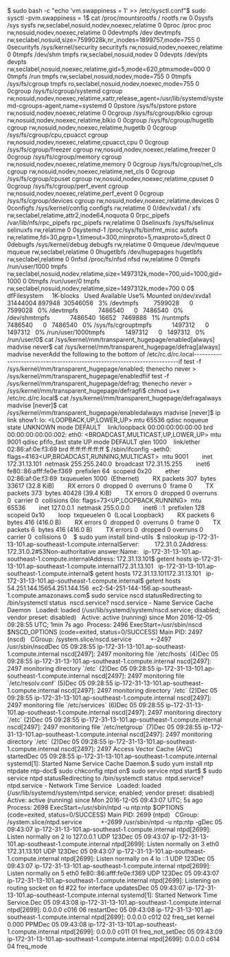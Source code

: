 $ sudo bash -c "echo 'vm.swappiness = 1' >> /etc/sysctl.conf"$ sudo sysctl -pvm.swappiness = 1$ cat /proc/mountsrootfs / rootfs rw 0 0sysfs /sys sysfs rw,seclabel,nosuid,nodev,noexec,relatime 0 0proc /proc proc rw,nosuid,nodev,noexec,relatime 0 0devtmpfs /dev devtmpfs rw,seclabel,nosuid,size=7599028k,nr_inodes=1899757,mode=755 0 0securityfs /sys/kernel/security securityfs rw,nosuid,nodev,noexec,relatime 0 0tmpfs /dev/shm tmpfs rw,seclabel,nosuid,nodev 0 0devpts /dev/pts devpts rw,seclabel,nosuid,noexec,relatime,gid=5,mode=620,ptmxmode=000 0 0tmpfs /run tmpfs rw,seclabel,nosuid,nodev,mode=755 0 0tmpfs /sys/fs/cgroup tmpfs ro,seclabel,nosuid,nodev,noexec,mode=755 0 0cgroup /sys/fs/cgroup/systemd cgroup rw,nosuid,nodev,noexec,relatime,xattr,release_agent=/usr/lib/systemd/systemd-cgroups-agent,name=systemd 0 0pstore /sys/fs/pstore pstore rw,nosuid,nodev,noexec,relatime 0 0cgroup /sys/fs/cgroup/blkio cgroup rw,nosuid,nodev,noexec,relatime,blkio 0 0cgroup /sys/fs/cgroup/hugetlb cgroup rw,nosuid,nodev,noexec,relatime,hugetlb 0 0cgroup /sys/fs/cgroup/cpu,cpuacct cgroup rw,nosuid,nodev,noexec,relatime,cpuacct,cpu 0 0cgroup /sys/fs/cgroup/freezer cgroup rw,nosuid,nodev,noexec,relatime,freezer 0 0cgroup /sys/fs/cgroup/memory cgroup rw,nosuid,nodev,noexec,relatime,memory 0 0cgroup /sys/fs/cgroup/net_cls cgroup rw,nosuid,nodev,noexec,relatime,net_cls 0 0cgroup /sys/fs/cgroup/cpuset cgroup rw,nosuid,nodev,noexec,relatime,cpuset 0 0cgroup /sys/fs/cgroup/perf_event cgroup rw,nosuid,nodev,noexec,relatime,perf_event 0 0cgroup /sys/fs/cgroup/devices cgroup rw,nosuid,nodev,noexec,relatime,devices 0 0configfs /sys/kernel/config configfs rw,relatime 0 0/dev/xvda1 / xfs rw,seclabel,relatime,attr2,inode64,noquota 0 0rpc_pipefs /var/lib/nfs/rpc_pipefs rpc_pipefs rw,relatime 0 0selinuxfs /sys/fs/selinux selinuxfs rw,relatime 0 0systemd-1 /proc/sys/fs/binfmt_misc autofs rw,relatime,fd=30,pgrp=1,timeout=300,minproto=5,maxproto=5,direct 0 0debugfs /sys/kernel/debug debugfs rw,relatime 0 0mqueue /dev/mqueue mqueue rw,seclabel,relatime 0 0hugetlbfs /dev/hugepages hugetlbfs rw,seclabel,relatime 0 0nfsd /proc/fs/nfsd nfsd rw,relatime 0 0tmpfs /run/user/1000 tmpfs rw,seclabel,nosuid,nodev,relatime,size=1497312k,mode=700,uid=1000,gid=1000 0 0tmpfs /run/user/0 tmpfs rw,seclabel,nosuid,nodev,relatime,size=1497312k,mode=700 0 0$ dfFilesystem     1K-blocks   Used Available Use% Mounted on/dev/xvda1      31444004 897948  30546056   3% /devtmpfs         7599028      0   7599028   0% /devtmpfs            7486540      0   7486540   0% /dev/shmtmpfs            7486540  16652   7469888   1% /runtmpfs            7486540      0   7486540   0% /sys/fs/cgrouptmpfs            1497312      0   1497312   0% /run/user/1000tmpfs            1497312      0   1497312   0% /run/user/0$ cat /sys/kernel/mm/transparent_hugepage/enabled[always] madvise never$ cat /sys/kernel/mm/transparent_hugepage/defrag[always] madvise neverAdd the following to the bottom of /etc/rc.d/rc.local------------------------------------------------------------------------if test -f /sys/kernel/mm/transparent_hugepage/enabled; thenecho never > /sys/kernel/mm/transparent_hugepage/enabledfiif test -f /sys/kernel/mm/transparent_hugepage/defrag; thenecho never > /sys/kernel/mm/transparent_hugepage/defragfi$ chmod u+x /etc/rc.d/rc.local$ cat /sys/kernel/mm/transparent_hugepage/defragalways madvise [never]$ cat /sys/kernel/mm/transparent_hugepage/enabledalways madvise [never]$ ip link show1: lo: <LOOPBACK,UP,LOWER_UP> mtu 65536 qdisc noqueue state UNKNOWN mode DEFAULT    link/loopback 00:00:00:00:00:00 brd 00:00:00:00:00:002: eth0: <BROADCAST,MULTICAST,UP,LOWER_UP> mtu 9001 qdisc pfifo_fast state UP mode DEFAULT qlen 1000    link/ether 02:86:af:0e:f3:69 brd ff:ff:ff:ff:ff:ff $ /sbin/ifconfig -aeth0: flags=4163<UP,BROADCAST,RUNNING,MULTICAST>  mtu 9001        inet 172.31.13.101  netmask 255.255.240.0  broadcast 172.31.15.255        inet6 fe80::86:afff:fe0e:f369  prefixlen 64  scopeid 0x20<link>        ether 02:86:af:0e:f3:69  txqueuelen 1000  (Ethernet)        RX packets 307  bytes 33617 (32.8 KiB)        RX errors 0  dropped 0  overruns 0  frame 0        TX packets 373  bytes 40428 (39.4 KiB)        TX errors 0  dropped 0 overruns 0  carrier 0  collisions 0lo: flags=73<UP,LOOPBACK,RUNNING>  mtu 65536        inet 127.0.0.1  netmask 255.0.0.0        inet6 ::1  prefixlen 128  scopeid 0x10<host>        loop  txqueuelen 0  (Local Loopback)        RX packets 6  bytes 416 (416.0 B)        RX errors 0  dropped 0  overruns 0  frame 0        TX packets 6  bytes 416 (416.0 B)        TX errors 0  dropped 0 overruns 0  carrier 0  collisions 0    $ sudo yum install bind-utils  $ nslookup ip-172-31-13-101.ap-southeast-1.compute.internalServer:         172.31.0.2Address:        172.31.0.2#53Non-authoritative answer:Name:   ip-172-31-13-101.ap-southeast-1.compute.internalAddress: 172.31.13.101$ getent hosts ip-172-31-13-101.ap-southeast-1.compute.internal172.31.13.101   ip-172-31-13-101.ap-southeast-1.compute.internal$ getent hosts 172.31.13.101172.31.13.101   ip-172-31-13-101.ap-southeast-1.compute.internal$ getent hosts 54.251.144.15654.251.144.156  ec2-54-251-144-156.ap-southeast-1.compute.amazonaws.com$ sudo service nscd statusRedirecting to /bin/systemctl status  nscd.service? nscd.service - Name Service Cache Daemon   Loaded: loaded (/usr/lib/systemd/system/nscd.service; disabled; vendor preset: disabled)   Active: active (running) since Mon 2016-12-05 09:28:55 UTC; 1min 7s ago  Process: 2496 ExecStart=/usr/sbin/nscd $NSCD_OPTIONS (code=exited, status=0/SUCCESS) Main PID: 2497 (nscd)   CGroup: /system.slice/nscd.service           +-2497 /usr/sbin/nscdDec 05 09:28:55 ip-172-31-13-101.ap-southeast-1.compute.internal nscd[2497]: 2497 monitoring file `/etc/hosts` (4)Dec 05 09:28:55 ip-172-31-13-101.ap-southeast-1.compute.internal nscd[2497]: 2497 monitoring directory `/etc` (2)Dec 05 09:28:55 ip-172-31-13-101.ap-southeast-1.compute.internal nscd[2497]: 2497 monitoring file `/etc/resolv.conf` (5)Dec 05 09:28:55 ip-172-31-13-101.ap-southeast-1.compute.internal nscd[2497]: 2497 monitoring directory `/etc` (2)Dec 05 09:28:55 ip-172-31-13-101.ap-southeast-1.compute.internal nscd[2497]: 2497 monitoring file `/etc/services` (6)Dec 05 09:28:55 ip-172-31-13-101.ap-southeast-1.compute.internal nscd[2497]: 2497 monitoring directory `/etc` (2)Dec 05 09:28:55 ip-172-31-13-101.ap-southeast-1.compute.internal nscd[2497]: 2497 monitoring file `/etc/netgroup` (7)Dec 05 09:28:55 ip-172-31-13-101.ap-southeast-1.compute.internal nscd[2497]: 2497 monitoring directory `/etc` (2)Dec 05 09:28:55 ip-172-31-13-101.ap-southeast-1.compute.internal nscd[2497]: 2497 Access Vector Cache (AVC) startedDec 05 09:28:55 ip-172-31-13-101.ap-southeast-1.compute.internal systemd[1]: Started Name Service Cache Daemon.$ sudo yum install ntp ntpdate ntp-doc$ sudo chkconfig ntpd on$ sudo service ntpd start$ $ sudo service ntpd statusRedirecting to /bin/systemctl status  ntpd.service? ntpd.service - Network Time Service   Loaded: loaded (/usr/lib/systemd/system/ntpd.service; enabled; vendor preset: disabled)   Active: active (running) since Mon 2016-12-05 09:43:07 UTC; 5s ago  Process: 2698 ExecStart=/usr/sbin/ntpd -u ntp:ntp $OPTIONS (code=exited, status=0/SUCCESS) Main PID: 2699 (ntpd)   CGroup: /system.slice/ntpd.service           +-2699 /usr/sbin/ntpd -u ntp:ntp -gDec 05 09:43:07 ip-172-31-13-101.ap-southeast-1.compute.internal ntpd[2699]: Listen normally on 2 lo 127.0.0.1 UDP 123Dec 05 09:43:07 ip-172-31-13-101.ap-southeast-1.compute.internal ntpd[2699]: Listen normally on 3 eth0 172.31.13.101 UDP 123Dec 05 09:43:07 ip-172-31-13-101.ap-southeast-1.compute.internal ntpd[2699]: Listen normally on 4 lo ::1 UDP 123Dec 05 09:43:07 ip-172-31-13-101.ap-southeast-1.compute.internal ntpd[2699]: Listen normally on 5 eth0 fe80::86:afff:fe0e:f369 UDP 123Dec 05 09:43:07 ip-172-31-13-101.ap-southeast-1.compute.internal ntpd[2699]: Listening on routing socket on fd #22 for interface updatesDec 05 09:43:07 ip-172-31-13-101.ap-southeast-1.compute.internal systemd[1]: Started Network Time Service.Dec 05 09:43:08 ip-172-31-13-101.ap-southeast-1.compute.internal ntpd[2699]: 0.0.0.0 c016 06 restartDec 05 09:43:08 ip-172-31-13-101.ap-southeast-1.compute.internal ntpd[2699]: 0.0.0.0 c012 02 freq_set kernel 0.000 PPMDec 05 09:43:08 ip-172-31-13-101.ap-southeast-1.compute.internal ntpd[2699]: 0.0.0.0 c011 01 freq_not_setDec 05 09:43:09 ip-172-31-13-101.ap-southeast-1.compute.internal ntpd[2699]: 0.0.0.0 c614 04 freq_mode
